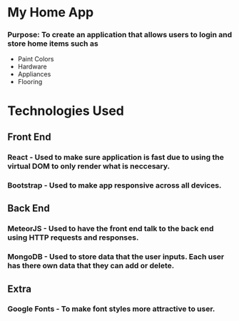 # My Home App

### Purpose: To create an application that allows users to login and store home items such as

* Paint Colors
* Hardware
* Appliances
* Flooring

# Technologies Used

## Front End

### React - Used to make sure application is fast due to using the virtual DOM to only render what is neccesary.

### Bootstrap - Used to make app responsive across all devices.

## Back End

### MeteorJS - Used to have the front end talk to the back end using HTTP requests and responses.

### MongoDB - Used to store data that the user inputs. Each user has there own data that they can add or delete.

## Extra

### Google Fonts - To make font styles more attractive to user.
